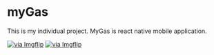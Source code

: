 # myGas
This is my individual project. MyGas is react native mobile application.

<a href="https://imgflip.com/gif/4cvj2b"><img src="https://i.imgflip.com/4cvj2b.gif" title="via Imgflip"/></a> <a href="https://imgflip.com/gif/4cvjfk"><img src="https://i.imgflip.com/4cvjfk.gif" title="via Imgflip"/></a>




